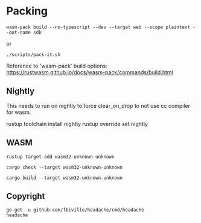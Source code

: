 



# Packing

    wasm-pack build --no-typescript --dev --target web --scope plaintext --out-name sdk

or

    ./scripts/pack-it.sh

  Reference to 'wasm-pack' build options: https://rustwasm.github.io/docs/wasm-pack/commands/build.html

## Nightly

This needs to run on nightly to force clear_on_drop to not use cc compiler for wasm.

  rustup toolchain install nightly
  rustup override set nightly

## WASM

    rustup target add wasm32-unknown-unknown

    cargo check --target wasm32-unknown-unknown

    cargo build --target wasm32-unknown-unknown


## Copyright

    go get -u github.com/fbiville/headache/cmd/headache
    headache

